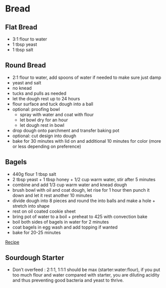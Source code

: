 # Bread

## Flat Bread

- 3:1 flour to water
- 1 tbsp yeast
- 1 tbsp salt

## Round Bread

- 2:1 flour to water, add spoons of water if needed to make sure just damp
- yeast and salt
- no knead
- tucks and pulls as needed
- let the dough rest up to 24 hours
- flour surface and tuck dough into a ball
- optional: proofing bowl
  - spray with water and coat with flour
  - let bowl dry for an hour
  - let dough rest in bowl
- drop dough onto parchment and transfer baking pot
- optional: cut design into dough
- bake for 30 minutes with lid on and additional 10 minutes for color (more or less depending on preference)

## Bagels

- 440g flour 1 tbsp salt
- 2 tbsp yeast + 1 tbsp honey + 1/2 cup warm water, stir after 5 minutes
- combine and add 1/3 cup warm water and knead dough
- brush bowl with oil and coat dough, let rise for 1 hour then punch it down and let it rest another 10 minutes
- divide dough into 8 pieces and round the into balls and make a hole + stretch into shape
- rest on oil coated cookie sheet
- bring pot of water to a boil + preheat to 425 with convection bake
- boil both sides of bagels in water for 2 minutes
- coat bagels in egg wash and add topping if wanted
- bake for 20-25 minutes

[Recipe](https://www.sophisticatedgourmet.com/2009/10/new-york-style-bagel-recipe/)

## Sourdough Starter

- Don’t overfeed : 2:1:1, 1:1:1 should be max (starter:water:flour), if you put too much flour and water compared with starter, you are diluting acidity and thus preventing good bacteria and yeast to thrive.
